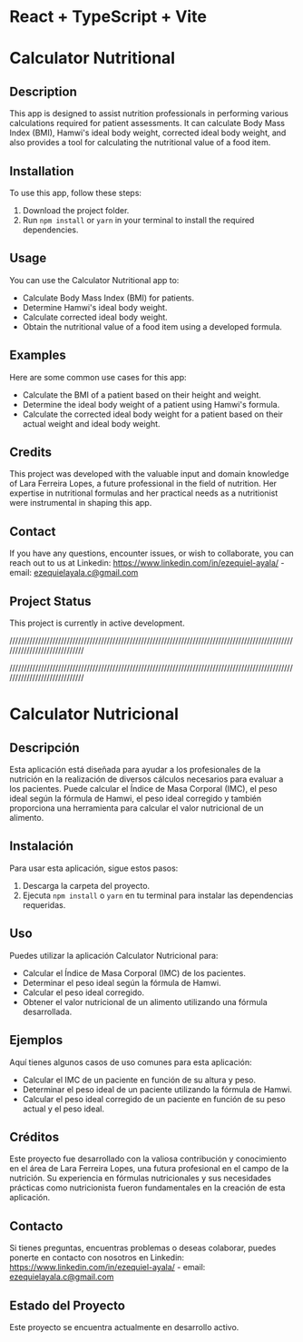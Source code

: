 # React + TypeScript + Vite

# Calculator Nutritional

## Description
This app is designed to assist nutrition professionals in performing various calculations required for patient assessments. It can calculate Body Mass Index (BMI), Hamwi's ideal body weight, corrected ideal body weight, and also provides a tool for calculating the nutritional value of a food item.

## Installation
To use this app, follow these steps:
1. Download the project folder.
2. Run `npm install` or `yarn` in your terminal to install the required dependencies.

## Usage
You can use the Calculator Nutritional app to:
- Calculate Body Mass Index (BMI) for patients.
- Determine Hamwi's ideal body weight.
- Calculate corrected ideal body weight.
- Obtain the nutritional value of a food item using a developed formula.

## Examples
Here are some common use cases for this app:
- Calculate the BMI of a patient based on their height and weight.
- Determine the ideal body weight of a patient using Hamwi's formula.
- Calculate the corrected ideal body weight for a patient based on their actual weight and ideal body weight.

## Credits
This project was developed with the valuable input and domain knowledge of Lara Ferreira Lopes, a future professional in the field of nutrition. Her expertise in nutritional formulas and her practical needs as a nutritionist were instrumental in shaping this app.

## Contact
If you have any questions, encounter issues, or wish to collaborate, you can reach out to us at Linkedin: https://www.linkedin.com/in/ezequiel-ayala/ - email: ezequielayala.c@gmail.com 

## Project Status
This project is currently in active development.


/////////////////////////////////////////////////////////////////////////////////////////////////////////////////////////////

/////////////////////////////////////////////////////////////////////////////////////////////////////////////////////////////


# Calculator Nutricional

## Descripción
Esta aplicación está diseñada para ayudar a los profesionales de la nutrición en la realización de diversos cálculos necesarios para evaluar a los pacientes. Puede calcular el Índice de Masa Corporal (IMC), el peso ideal según la fórmula de Hamwi, el peso ideal corregido y también proporciona una herramienta para calcular el valor nutricional de un alimento.

## Instalación
Para usar esta aplicación, sigue estos pasos:
1. Descarga la carpeta del proyecto.
2. Ejecuta `npm install` o `yarn` en tu terminal para instalar las dependencias requeridas.

## Uso
Puedes utilizar la aplicación Calculator Nutricional para:
- Calcular el Índice de Masa Corporal (IMC) de los pacientes.
- Determinar el peso ideal según la fórmula de Hamwi.
- Calcular el peso ideal corregido.
- Obtener el valor nutricional de un alimento utilizando una fórmula desarrollada.

## Ejemplos
Aquí tienes algunos casos de uso comunes para esta aplicación:
- Calcular el IMC de un paciente en función de su altura y peso.
- Determinar el peso ideal de un paciente utilizando la fórmula de Hamwi.
- Calcular el peso ideal corregido de un paciente en función de su peso actual y el peso ideal.

## Créditos
Este proyecto fue desarrollado con la valiosa contribución y conocimiento en el área de Lara Ferreira Lopes, una futura profesional en el campo de la nutrición. Su experiencia en fórmulas nutricionales y sus necesidades prácticas como nutricionista fueron fundamentales en la creación de esta aplicación.

## Contacto
Si tienes preguntas, encuentras problemas o deseas colaborar, puedes ponerte en contacto con nosotros en Linkedin: https://www.linkedin.com/in/ezequiel-ayala/ - email: ezequielayala.c@gmail.com 

## Estado del Proyecto
Este proyecto se encuentra actualmente en desarrollo activo.


